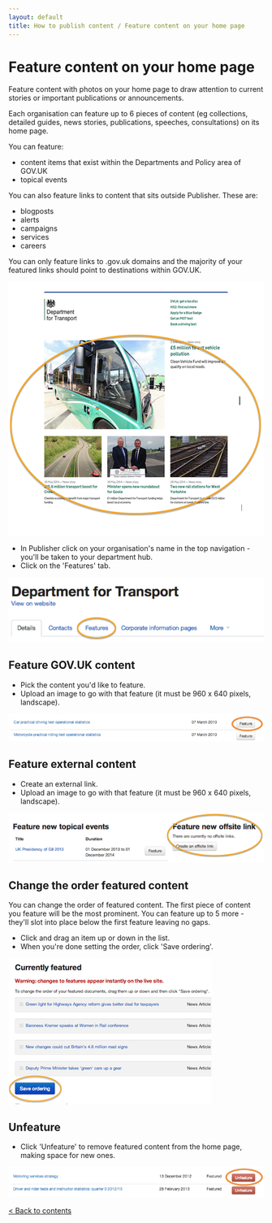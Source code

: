 ```yaml
---
layout: default
title: How to publish content / Feature content on your home page
---
```


# Feature content on your home page

Feature content with photos on your home page to draw attention to current stories or important publications or announcements. 

Each organisation can feature up to 6 pieces of content (eg collections, detailed guides, news stories, publications, speeches, consultations) on its home page. 

You can feature:

* content items that exist within the Departments and Policy area of GOV.UK
* topical events

You can also feature links to content that sits outside Publisher. These are:

* blogposts
* alerts
* campaigns
* services
* careers

You can only feature links to .gov.uk domains and the majority of your featured links should point to destinations within GOV.UK.

![Homepage 1](homepage-1.png)

* In Publisher click on your organisation's name in the top navigation - you'll be taken to your department hub. 
* Click on the 'Features' tab.

![Homepage 3](homepage-3.png)

## Feature GOV.UK content

* Pick the content you'd like to feature. 
* Upload an image to go with that feature (it must be 960 x 640 pixels, landscape).

![Homepage 4](homepage-4.png)

## Feature external content

* Create an external link. 
* Upload an image to go with that feature (it must be 960 x 640 pixels, landscape).

![Homepage 7](homepage-7.png)

## Change the order featured content

You can change the order of featured content. The first piece of content you feature will be the most prominent. You can feature up to 5 more - they'll slot into place below the first feature leaving no gaps.

* Click and drag an item up or down in the list.
* When you're done setting the order, click 'Save ordering'.

![Homepage 5](homepage-5.png)

## Unfeature 

* Click 'Unfeature' to remove featured content from the home page, making space for new ones.

![Homepage 6](homepage-6.png)

[< Back to contents](http://alphagov.github.io/inside-government-admin-guide/)



	
